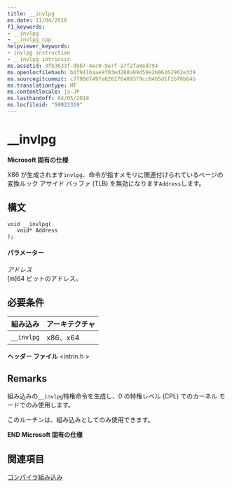```yaml
---
title: __invlpg
ms.date: 11/04/2016
f1_keywords:
- __invlpg
- __invlpg_cpp
helpviewer_keywords:
- invlpg instruction
- __invlpg intrinsic
ms.assetid: 3fb3633f-d9b7-4ec0-9e7f-a7f2fa8ed794
ms.openlocfilehash: b4f941baae9f03ed288a99d59e2b06262962e339
ms.sourcegitcommit: c7f90df497e6261764893f9cc04b5d1f1bf0b64b
ms.translationtype: MT
ms.contentlocale: ja-JP
ms.lasthandoff: 04/05/2019
ms.locfileid: "59023319"
---
```

# <a name="invlpg"></a>__invlpg

**Microsoft 固有の仕様**

X86 が生成されます`invlpg`、命令が指すメモリに関連付けられているページの変換ルック アサイド バッファ (TLB) を無効になります`Address`します。

## <a name="syntax"></a>構文

```
void __invlpg(
   void* Address
);
```

#### <a name="parameters"></a>パラメーター

*アドレス*<br/>
[in]64 ビットのアドレス。

## <a name="requirements"></a>必要条件

|組み込み|アーキテクチャ|
|---------------|------------------|
|`__invlpg`|x86、x64|

**ヘッダー ファイル** \<intrin.h >

## <a name="remarks"></a>Remarks

組み込みの`__invlpg`特権命令を生成し、0 の特権レベル (CPL) でのカーネル モードでのみ使用します。

このルーチンは、組み込みとしてのみ使用できます。

**END Microsoft 固有の仕様**

## <a name="see-also"></a>関連項目

[コンパイラ組み込み](../intrinsics/compiler-intrinsics.md)